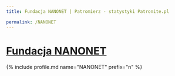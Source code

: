 ```yaml
---
title: Fundacja NANONET | Patromierz - statystyki Patronite.pl

permalink: /NANONET
---
```


# [Fundacja NANONET](https://patronite.pl/NANONET)

{% include profile.md name="NANONET" prefix="n" %}
